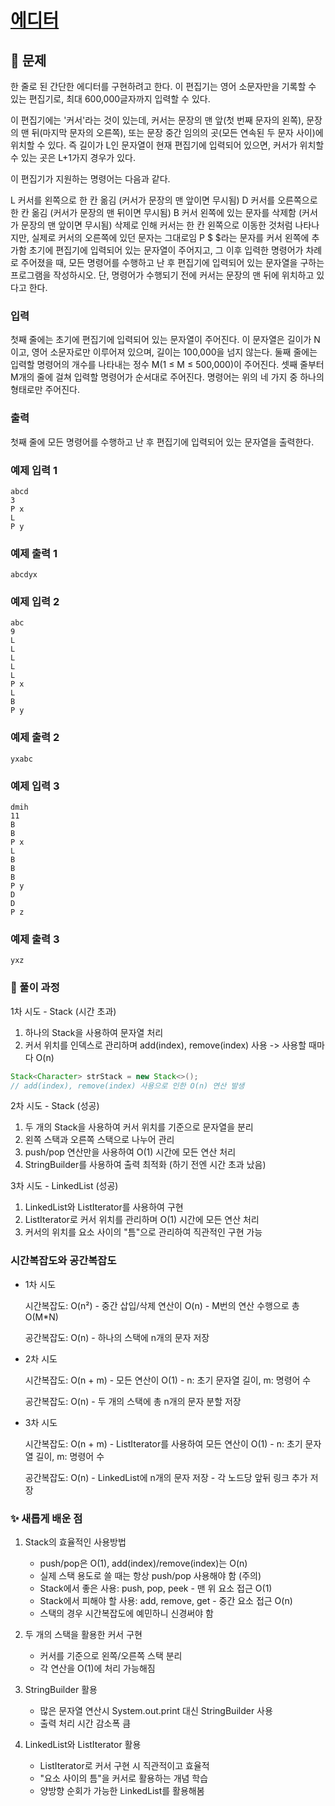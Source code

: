 # [에디터](https://www.acmicpc.net/problem/1406)

## 📌 문제
한 줄로 된 간단한 에디터를 구현하려고 한다. 이 편집기는 영어 소문자만을 기록할 수 있는 편집기로, 최대 600,000글자까지 입력할 수 있다.

이 편집기에는 '커서'라는 것이 있는데, 커서는 문장의 맨 앞(첫 번째 문자의 왼쪽), 문장의 맨 뒤(마지막 문자의 오른쪽), 또는 문장 중간 임의의 곳(모든 연속된 두 문자 사이)에 위치할 수 있다. 즉 길이가 L인 문자열이 현재 편집기에 입력되어 있으면, 커서가 위치할 수 있는 곳은 L+1가지 경우가 있다.

이 편집기가 지원하는 명령어는 다음과 같다.

L	커서를 왼쪽으로 한 칸 옮김 (커서가 문장의 맨 앞이면 무시됨)
D	커서를 오른쪽으로 한 칸 옮김 (커서가 문장의 맨 뒤이면 무시됨)
B	커서 왼쪽에 있는 문자를 삭제함 (커서가 문장의 맨 앞이면 무시됨)
삭제로 인해 커서는 한 칸 왼쪽으로 이동한 것처럼 나타나지만, 실제로 커서의 오른쪽에 있던 문자는 그대로임
P $	$라는 문자를 커서 왼쪽에 추가함
초기에 편집기에 입력되어 있는 문자열이 주어지고, 그 이후 입력한 명령어가 차례로 주어졌을 때, 모든 명령어를 수행하고 난 후 편집기에 입력되어 있는 문자열을 구하는 프로그램을 작성하시오. 단, 명령어가 수행되기 전에 커서는 문장의 맨 뒤에 위치하고 있다고 한다.

### 입력
첫째 줄에는 초기에 편집기에 입력되어 있는 문자열이 주어진다. 이 문자열은 길이가 N이고, 영어 소문자로만 이루어져 있으며, 길이는 100,000을 넘지 않는다. 둘째 줄에는 입력할 명령어의 개수를 나타내는 정수 M(1 ≤ M ≤ 500,000)이 주어진다. 셋째 줄부터 M개의 줄에 걸쳐 입력할 명령어가 순서대로 주어진다. 명령어는 위의 네 가지 중 하나의 형태로만 주어진다.

### 출력
첫째 줄에 모든 명령어를 수행하고 난 후 편집기에 입력되어 있는 문자열을 출력한다.

### 예제 입력 1

    abcd
    3
    P x
    L
    P y

### 예제 출력 1

    abcdyx


### 예제 입력 2

    abc
    9
    L
    L
    L
    L
    L
    P x
    L
    B
    P y

### 예제 출력 2

    yxabc

### 예제 입력 3

    dmih
    11
    B
    B
    P x
    L
    B
    B
    B
    P y
    D
    D
    P z


### 예제 출력 3

    yxz




### 🧰 풀이 과정

1차 시도 - Stack (시간 초과)
1. 하나의 Stack을 사용하여 문자열 처리
2. 커서 위치를 인덱스로 관리하며 add(index), remove(index) 사용 -> 사용할 때마다 O(n)

```java
Stack<Character> strStack = new Stack<>();
// add(index), remove(index) 사용으로 인한 O(n) 연산 발생
```

2차 시도 - Stack (성공)
1. 두 개의 Stack을 사용하여 커서 위치를 기준으로 문자열을 분리 
2. 왼쪽 스택과 오른쪽 스택으로 나누어 관리 
3. push/pop 연산만을 사용하여 O(1) 시간에 모든 연산 처리 
4. StringBuilder를 사용하여 출력 최적화 (하기 전엔 시간 초과 났음)


3차 시도 - LinkedList (성공)
1. LinkedList와 ListIterator를 사용하여 구현 
2. ListIterator로 커서 위치를 관리하며 O(1) 시간에 모든 연산 처리 
3. 커서의 위치를 요소 사이의 "틈"으로 관리하여 직관적인 구현 가능


### 시간복잡도와 공간복잡도

* 1차 시도


    시간복잡도: O(n²)
      - 중간 삽입/삭제 연산이 O(n)
      - M번의 연산 수행으로 총 O(M*N)

    공간복잡도: O(n)
      - 하나의 스택에 n개의 문자 저장

* 2차 시도


    시간복잡도: O(n + m)
      - 모든 연산이 O(1)
      - n: 초기 문자열 길이, m: 명령어 수

    공간복잡도: O(n)
      - 두 개의 스택에 총 n개의 문자 분할 저장

* 3차 시도


    시간복잡도: O(n + m)
      - ListIterator를 사용하여 모든 연산이 O(1)
      - n: 초기 문자열 길이, m: 명령어 수

    공간복잡도: O(n)
      - LinkedList에 n개의 문자 저장
      - 각 노드당 앞뒤 링크 추가 저장

### ✨ 새롭게 배운 점
1. Stack의 효율적인 사용방법
    - push/pop은 O(1), add(index)/remove(index)는 O(n)
    - 실제 스택 용도로 쓸 때는 항상 push/pop 사용해야 함 (주의)
    - Stack에서 좋은 사용: push, pop, peek - 맨 위 요소 접근 O(1)
    - Stack에서 피해야 할 사용: add, remove, get - 중간 요소 접근 O(n)
    - 스택의 경우 시간복잡도에 예민하니 신경써야 함


2. 두 개의 스택을 활용한 커서 구현
    - 커서를 기준으로 왼쪽/오른쪽 스택 분리
    - 각 연산을 O(1)에 처리 가능해짐
  
 
3. StringBuilder 활용 

   - 많은 문자열 연산시 System.out.print 대신 StringBuilder 사용
   - 출력 처리 시간 감소폭 큼


4. LinkedList와 ListIterator 활용

   - ListIterator로 커서 구현 시 직관적이고 효율적
   - "요소 사이의 틈"을 커서로 활용하는 개념 학습
   - 양방향 순회가 가능한 LinkedList를 활용해봄